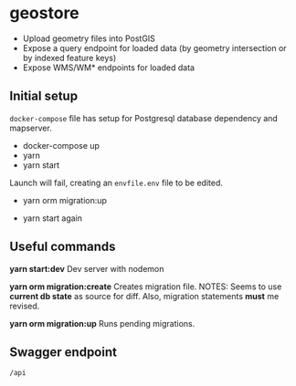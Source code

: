 # geostore

- Upload geometry files into PostGIS
- Expose a query endpoint for loaded data (by geometry intersection or by indexed feature keys)
- Expose WMS/WM\* endpoints for loaded data

## Initial setup

`docker-compose` file has setup for Postgresql database dependency and mapserver.

- docker-compose up
- yarn
- yarn start

Launch will fail, creating an `envfile.env` file to be edited.

- yarn orm migration:up

- yarn start again

## Useful commands

**yarn start:dev** Dev server with nodemon

**yarn orm migration:create** Creates migration file. NOTES: Seems to use **current db state** as source for diff. Also, migration statements **must** me revised.

**yarn orm migration:up** Runs pending migrations.

## Swagger endpoint

`/api`
